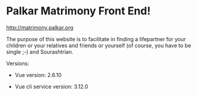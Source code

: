 # Palkar Matrimony Front End!

http://matrimony.palkar.org

The purpose of this website is to facilitate in finding a lifepartner for your children or your relatives and friends or yourself (of course, you have to be single ;-) and Sourashtrian.

Versions:

* Vue version: 2.6.10

* Vue cli service version: 3.12.0